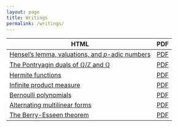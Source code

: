```yaml
---
layout: page
title: Writings
permalink: /writings/
---
```


<!--
{% for writing in site.writings %}
  <li>
    <a href="{{ writing.url }}">{{ writing.title}}</a>
  </li>
{% endfor %}
-->

| HTML                                                                                      | PDF                                                               |
|-------------------------------------------------------------------------------------------|-------------------------------------------------------------------|
| [Hensel’s lemma, valuations, and *p*-adic numbers](/latex/notes/padic/latexml/padic.html) | [PDF](/latex/notes/padic/padic.pdf)                               |
| [The Pontryagin duals of ℚ/ℤ and ℚ](/latex/notes/Qdual/latexml/Qdual.html)                | [PDF](/latex/notes/Qdual/Qdual.pdf)                               |
| [Hermite functions](/latex/notes/hermitefunctions/latexml/hermitefunctions.html)          | [PDF](/latex/notes/hermitefunctions/hermitefunctions.pdf)         |
| [Infinite product measure](/latex/notes/productmeasure/latexml/productmeasure.html)       | [PDF](/latex/notes/productmeasure/productmeasure.pdf)             |
| [Bernoulli polynomials](/latex/notes/productmeasure/latexml/bernoullipolynomials.html)    | [PDF](/latex/notes/bernoullipolynomials/bernoullipolynomials.pdf) |
| [Alternating multilinear forms](/latex/notes/alternating/latexml/alternating.html)        | [PDF](/latex/notes/alternating/alternating.pdf)                   |
| [The Berry-Esseen theorem](/latex/notes/berry-esseen/latexml/berry-esseen.html)           | [PDF](/latex/notes/berry-esseen/berry-esseen.pdf)                 |